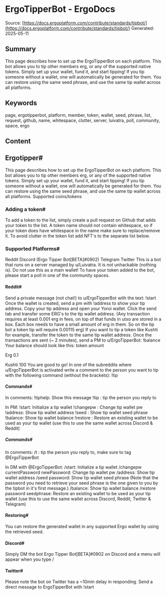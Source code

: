 # ErgoTipperBot - ErgoDocs
Source: [https://docs.ergoplatform.com/contribute/standards/tipbot/](https://docs.ergoplatform.com/contribute/standards/tipbot/)
Generated: 2025-05-11

## Summary
This page describes how to set up the ErgoTipperBot on each platform. This bot allows you to tip other members erg, or any of the supported native tokens. Simply set up your wallet, fund it, and start tipping! If you tip someone without a wallet, one will automatically be generated for them. You can restore using the same seed phrase, and use the same tip wallet across all platforms.

## Keywords
page, ergotipperbot, platform, member, token, wallet, seed, phrase, list, request, github, name, whitespace, clutter, server, luivatra, poll, community, space, ergo

## Content
## Ergotipper#
This page describes how to set up the ErgoTipperBot on each platform. This bot allows you to tip other members erg, or any of the supported native tokens. Simply set up your wallet, fund it, and start tipping! If you tip someone without a wallet, one will automatically be generated for them.
You can restore using the same seed phrase, and use the same tip wallet across all platforms.
Supported coins/tokens

### Adding a token#
To add a token to the list, simply create a pull request on Github that adds your token to the list. A token name should not contain whitespace, so if your token does have whitespace in the name make sure to replace/remove it. To avoid clutter in the token list add NFT's to the separate list below.

### Supported Platforms#
Reddit 
Discord (Ergo Tipper Bot[BETA]#0902)
Telegram
Twitter
This is a bot that runs on a server managed by u/Luivatra. It is not unhackable (nothing is). Do not use this as a main wallet!
To have your token added to the bot, please start a poll in one of the community spaces.

#### Reddit#
Send a private message (not chat!) to u/ErgoTipperBot with the text: !start
Once the wallet is created, send a pm with !address to show your tip address.
Copy your tip address and open your Yoroi wallet.
Click the send tab and transfer some ERG's to the tip wallet address. (Any transaction requires at least 0.001 erg in fees, on top of that funds in utxo are stored in a box. Each box needs to have a small amount of erg in them. So on the tip bot a token tip will require 0.00115 erg)
If you want to tip a token like Kushti for example, transfer the token to the same tip wallet address. 
Once the transactions are sent (~ 2 minutes), send a PM to u/ErgoTipperBot: !balance
Your balance should look like this:
token
amount




Erg
0.1


Kushti
100
You are good to go! In one of the subreddits where u/ErgoTipperBot is activated write a comment to the person you want to tip with the following command (without the brackets):
!tip <amount> <token> <any remaining text will be stored in the transaction database so you can both view it later>

#### Commands#
In comments:
!tiphelp: Show this message
!tip <amount> <token> <any remaining text will be stored in the transaction database so you can both view it later>: tip the person you reply to


In PM:
!start: Initialize a tip wallet
!changepw  : Change tip wallet pw
!address: Show tip wallet address
!seed : Show tip wallet seed phrase
!balance: Show tip wallet balance
!restore  : Restore an existing wallet to be used as your tip wallet (use this to use the same wallet across Discord & Reddit)

##### Commands#
In comments:
/t <amount> <token> <any remaining text will be stored in the transaction database so you can both view it later>: tip the person you reply to, make sure to tag @ErgoTipperBot


In DM with @ErgoTipperBot:
/start: Initialize a tip wallet
/changepw currentPassword newPassword: Change tip wallet pw
/address: Show tip wallet address
/seed password: Show tip wallet seed phrase (Note that the password you need to retrieve your seed phrase is the one given to you by the tipbot in it's first message.)
/balance: Show tip wallet balance
/restore password seedphrase: Restore an existing wallet to be used as your tip wallet (use this to use the same wallet across Discord, Reddit, Twitter & Telegram)

#### Restoring#
You can restore the generated wallet in any supported Ergo wallet by using the retrieved seed.

#### Discord#
Simply DM the bot Ergo Tipper Bot[BETA]#0902 on Discord and a menu will appear when you type /

#### Twitter#
Please note the bot on Twitter has a ~10min delay in responding.
Send a direct message to ErgoTipperBot with !start
